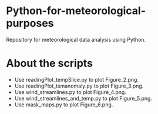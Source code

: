 # Python-for-meteorological-purposes

Repository for meteorological data analysis using Python.

# About the scripts

- Use readingPlot_tempSlice.py to plot Figure_2.png.
- Use readingPlot_tsmanomaly.py to plot Figure_3.png.
- Use wind_streamlines.py to plot Figure_4.png.
- Use wind_streamlines_and_temp.py to plot Figure_5.png.
- Use mask_maps.py to plot Figure_6.png.
